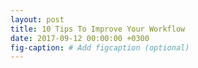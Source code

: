 ```yaml
---
layout: post
title: 10 Tips To Improve Your Workflow
date: 2017-09-12 00:00:00 +0300
fig-caption: # Add figcaption (optional)
---
```


